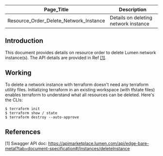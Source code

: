 | Page_Title      | Description                                 |
|-----------------|---------------------------------------------|
| Resource_Order_Delete_Network_Instance  | Details on deleting network instance |

## Introduction
This document provides details on resource order to delete Lumen network instance(s). The API details are provided in Ref [[1]](#1).

## Working
To delete a network instance with terraform doesn't need any terraform utility files. Initializing terraform in an existing workspace (with tfstate files) enables terraform to understand what all resources can be deleted. Here's the CLIs:
```shell
$ terraform init
$ terraform show / state
$ terraform destroy --auto-approve
```

## References
<a id="1">[1]</a> Swagger API doc: https://apimarketplace.lumen.com/api/edge-bare-metal?tab=document-specification#/Instances/deleteInstance
